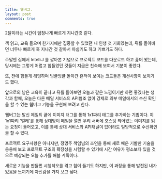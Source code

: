 ```yaml
---
title: 웹버그.
layout: post
comments: true
---
```


2달이라는 시간이 엄청나게 빠르게 지나간것 같다.

책 읽고, 교육 들으며 한가지에만 집중할 수 있었던 내 인생 첫 기회였는데, 뒤를 돌아바면 너무나 빠르게 훅 지나간 것 같아서 아쉽기도 하고 기쁘기도 하다.

주말엔 집에서 IntelliJ 를 깔아본 기념으로 프로젝트 코드를 다운로드 하고 훑어 봤는데, 당시에는 그렇게 어렵고 힘들었던 것들이 지금은 친숙해 보여서 기분이 좋았다.

또, 전에 힘들게 헤딩하며 빙글빙글 돌아간 흔적이 보이는 코드들은 개선사항이 보이기도 했다.

앞으로의 남은 교육이 끝나고 뒤를 돌아보면 오늘과 같은 느낌이기만 하면 좋겠다는 생각과 함께, 오늘은 다른 메일 서비스의 API협조 없이 강제로 외부 메일에서의 수신 확인을 할 수 있는 웹버그 기능을 구현해 보려고 한다.

웹버그는 발신 메일의 끝에 이미지 태그를 통해 1x1짜리 태그를 추가하는 기법이다. 이 1x1짜리 '벌레'를 통해 상대방이 메일을 열면 우리 서버에 호스팅 되어있는 이미지를 읽는 요청이 들어오고, 이를 통해 상대 서비스와 API채널이 없더라도 일방적으로 수신확인을 할 수 있다.

프로젝트 요구사항은 아니지만, 정명주 책임님의 조언을 통해 새로 배운 기발한 기술을 응용해 보고 프로젝트 구조의 확장성을 시험할 수 있기에 시간 여유가 평소보다 있을 것으로 예상되는 오늘 추가를 해볼 계획이다.

새로운 기능을 만들면 시행착오를 겪고 힘이 들기도 하지만, 이 과정을 통해 발전된 내가 있음을 느끼기에 자신감을 가져 보고 싶다.
